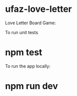 # ufaz-love-letter
Love Letter Board Game:

To run unit tests
# npm test
To run the app locally:
# npm run dev
